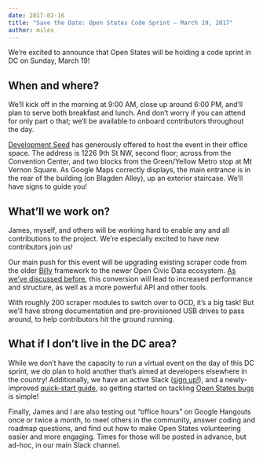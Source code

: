 ```yaml
---
date: 2017-02-16
title: "Save the Date: Open States Code Sprint — March 19, 2017"
author: miles
---
```


We’re excited to announce that Open States will be holding a code sprint in DC on Sunday, March 19!

## When and where?

We’ll kick off in the morning at 9:00 AM, close up around 6:00 PM, and’ll plan to serve both breakfast and lunch. And don’t worry if you can attend for only part o that; we’ll be available to onboard contributors throughout the day.

[Development Seed](https://developmentseed.org/) has generously offered to host the event in their office space. The address is 1226 9th St NW, second floor; across from the Convention Center, and two blocks from the Green/Yellow Metro stop at Mt Vernon Square. As Google Maps correctly displays, the main entrance is in the rear of the building (on Blagden Alley), up an exterior staircase. We’ll have signs to guide you!

## What’ll we work on?

James, myself, and others will be working hard to enable any and all contributions to the project. We’re especially excited to have new contributors join us!

Our main push for this event will be upgrading existing scraper code from the older [Billy](https://github.com/openstates/billy) framework to the newer Open Civic Data ecosystem. [As we’ve discussed before](https://blog.openstates.org/post/whats-next-2017/), this conversion will lead to increased performance and structure, as well as a more powerful API and other tools.

With roughly 200 scraper modules to switch over to OCD, it’s a big task! But we’ll have strong documentation and pre-provisioned USB drives to pass around, to help contributors hit the ground running.

## What if I don’t live in the DC area?

While we don’t have the capacity to run a virtual event on the day of this DC sprint, we *do* plan to hold another that’s aimed at developers elsewhere in the country! Additionally, we have an active Slack ([sign up!](https://openstates-slack.herokuapp.com/)), and a newly-improved [quick-start guide](http://docs.openstates.org/en/latest/contributing/index.html), so getting started on tackling [Open States bugs](https://github.com/openstates/openstates/issues) is simple!

Finally, James and I are also testing out “office hours” on Google Hangouts once or twice a month, to meet others in the community, answer coding and roadmap questions, and find out how to make Open States volunteering easier and more engaging. Times for those will be posted in advance, but ad-hoc, in our main Slack channel.
